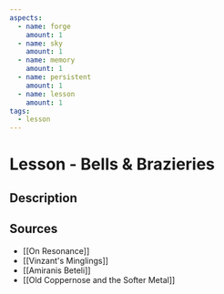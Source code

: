 ```yaml
---
aspects: 
  - name: forge
    amount: 1
  - name: sky
    amount: 1
  - name: memory
    amount: 1
  - name: persistent
    amount: 1
  - name: lesson
    amount: 1
tags:
  - lesson
---
```


# Lesson - Bells & Brazieries

## Description

## Sources
- [[On Resonance]]
- [[Vinzant's Minglings]]
- [[Amiranis Beteli]]
- [[Old Coppernose and the Softer Metal]]